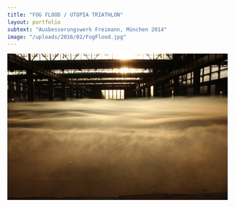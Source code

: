 ```yaml
---
title: "FOG FLOOD / UTOPIA TRIATHLON"
layout: portfolio
subtext: "Ausbesserungswerk Freimann, München 2014"
image: "/uploads/2016/02/FogFlood.jpg"
---
```


![UTOPIA TRIATHLON](/uploads/2016/02/FogFlood.jpg)